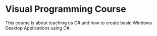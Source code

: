 # Visual Programming Course

This course is about teaching us C# and how to create basic Windows Desktop Applications using C#.

